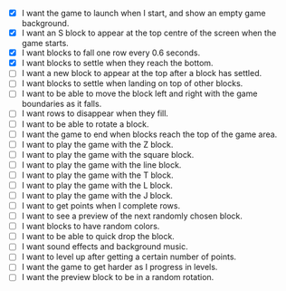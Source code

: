- [x] I want the game to launch when I start, and show an empty game background.
- [x] I want an S block to appear at the top centre of the screen when the game starts.
- [x] I want blocks to fall one row every 0.6 seconds.
- [x] I want blocks to settle when they reach the bottom.
- [ ] I want a new block to appear at the top after a block has settled.
- [ ] I want blocks to settle when landing on top of other blocks.
- [ ] I want to be able to move the block left and right with the game boundaries as it falls.
- [ ] I want rows to disappear when they fill.
- [ ] I want to be able to rotate a block.
- [ ] I want the game to end when blocks reach the top of the game area.
- [ ] I want to play the game with the Z block.
- [ ] I want to play the game with the square block.
- [ ] I want to play the game with the line block.
- [ ] I want to play the game with the T block.
- [ ] I want to play the game with the L block.
- [ ] I want to play the game with the J block.
- [ ] I want to get points when I complete rows.
- [ ] I want to see a preview of the next randomly chosen block.
- [ ] I want blocks to have random colors.
- [ ] I want to be able to quick drop the block.
- [ ] I want sound effects and background music.
- [ ] I want to level up after getting a certain number of points.
- [ ] I want the game to get harder as I progress in levels.
- [ ] I want the preview block to be in a random rotation.
